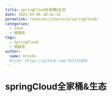 ```yaml
---
title: springCloud全家桶&生态
date: 2022-05-06 10:32:32
permalink: /note/microService/springCloud/
categories:
  - Java
  - 微服务
tags:
  - SpringCloud
  - 微服务
author: 
  name: Orochi
  #link: https://github.com/765741668
---
```

# springCloud全家桶&生态
